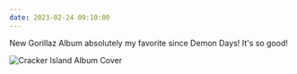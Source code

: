 ```yaml
---
date: 2023-02-24 09:10:00
---
```


New Gorillaz Album absolutely my favorite since Demon Days! It's so good!

![Cracker Island Album Cover](https://jmblogstorrage.blob.core.windows.net/media/gorillaz-cracker-island-album-artwork.jpeg)
